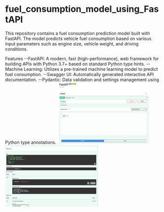 # fuel_consumption_model_using_FastAPI
This repository contains a fuel consumption prediction model built with FastAPI.
The model predicts vehicle fuel consumption based on various input parameters such as engine size, vehicle weight, and driving conditions.

Features
--FastAPI: A modern, fast (high-performance), web framework for building APIs with Python 3.7+ based on standard Python type hints.
--Machine Learning: Utilizes a pre-trained machine learning model to predict fuel consumption.
--Swagger UI: Automatically generated interactive API documentation.
--Pydantic: Data validation and settings management using Python type annotations.
<img src="1.png" alt="Image description" width="300" height="200">
<img src="2.png" alt="Image description" width="300" height="200">
